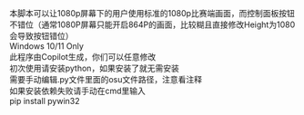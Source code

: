 本脚本可以让1080p屏幕下的用户使用标准的1080p比赛端画面，而控制面板按钮不错位（通常1080P屏幕只能开启864P的画面，比较糊且直接修改Height为1080会导致按钮错位）  
Windows 10/11 Only  
此程序由Copilot生成，你们可以任意修改  
初次使用请安装python，如果安装了就无需安装  
需要手动编辑.py文件里面的osu文件路径，注意看注释  
如果安装依赖失败请手动在cmd里输入  
pip install pywin32  
